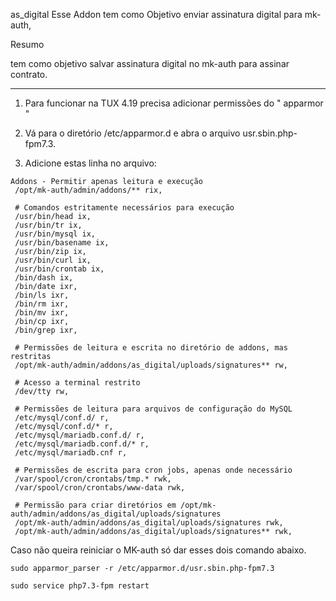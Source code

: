 as_digital
Esse Addon tem como Objetivo enviar assinatura digital para mk-auth, 

Resumo

tem como objetivo salvar assinatura digital no mk-auth para assinar contrato.

----------------------------------------------------------------------------------------------



1. Para funcionar na TUX 4.19 precisa adicionar permissões do " apparmor "

2. Vá para o diretório /etc/apparmor.d e abra o arquivo usr.sbin.php-fpm7.3.

3. Adicione estas linha no arquivo:
```
Addons - Permitir apenas leitura e execução
 /opt/mk-auth/admin/addons/** rix,

 # Comandos estritamente necessários para execução
 /usr/bin/head ix,
 /usr/bin/tr ix,
 /usr/bin/mysql ix,
 /usr/bin/basename ix,
 /usr/bin/zip ix,
 /usr/bin/curl ix,
 /usr/bin/crontab ix,
 /bin/dash ix,
 /bin/date ixr,
 /bin/ls ixr,
 /bin/rm ixr,
 /bin/mv ixr,
 /bin/cp ixr,
 /bin/grep ixr,

 # Permissões de leitura e escrita no diretório de addons, mas restritas
 /opt/mk-auth/admin/addons/as_digital/uploads/signatures** rw,

 # Acesso a terminal restrito
 /dev/tty rw,

 # Permissões de leitura para arquivos de configuração do MySQL
 /etc/mysql/conf.d/ r,
 /etc/mysql/conf.d/* r,
 /etc/mysql/mariadb.conf.d/ r,
 /etc/mysql/mariadb.conf.d/* r,
 /etc/mysql/mariadb.cnf r,

 # Permissões de escrita para cron jobs, apenas onde necessário
 /var/spool/cron/crontabs/tmp.* rwk,
 /var/spool/cron/crontabs/www-data rwk,

 # Permissão para criar diretórios em /opt/mk-auth/admin/addons/as_digital/uploads/signatures
 /opt/mk-auth/admin/addons/as_digital/uploads/signatures rwk,
 /opt/mk-auth/admin/addons/as_digital/uploads/signatures** rwk,

```





 Caso não queira reiniciar o MK-auth só dar esses dois comando abaixo.

```
sudo apparmor_parser -r /etc/apparmor.d/usr.sbin.php-fpm7.3
```
```
sudo service php7.3-fpm restart
```

